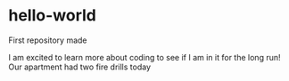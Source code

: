 # hello-world
First repository made 

I am excited to learn more about coding to see if I am in it for the long run! 
Our apartment had two fire drills today 
